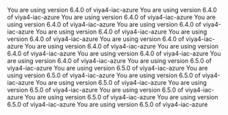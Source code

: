You are using version 6.4.0 of viya4-iac-azure
You are using version 6.4.0 of viya4-iac-azure
You are using version 6.4.0 of viya4-iac-azure
You are using version 6.4.0 of viya4-iac-azure
You are using version 6.4.0 of viya4-iac-azure
You are using version 6.4.0 of viya4-iac-azure
You are using version 6.4.0 of viya4-iac-azure
You are using version 6.4.0 of viya4-iac-azure
You are using version 6.4.0 of viya4-iac-azure
You are using version 6.4.0 of viya4-iac-azure
You are using version 6.4.0 of viya4-iac-azure
You are using version 6.4.0 of viya4-iac-azure
You are using version 6.5.0 of viya4-iac-azure
You are using version 6.5.0 of viya4-iac-azure
You are using version 6.5.0 of viya4-iac-azure
You are using version 6.5.0 of viya4-iac-azure
You are using version 6.5.0 of viya4-iac-azure
You are using version 6.5.0 of viya4-iac-azure
You are using version 6.5.0 of viya4-iac-azure
You are using version 6.5.0 of viya4-iac-azure
You are using version 6.5.0 of viya4-iac-azure
You are using version 6.5.0 of viya4-iac-azure
